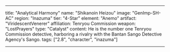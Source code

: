 ---

title: "Analytical Harmony"
name: "Shikanoin Heizou"
image: "GenImp-SH-AC"
region: "Inazuma"
tier: "4-Star"
element: "Anemo"
artifact: "ViridescentVenerer"
affiliation: Tenryou Commission 
weapon: "LostPrayers"
type: "Catalyst"
content: He is the number one Tenryou Commission detective, harboring a rivalry with the Bantan Sango Detective Agency's Sango.
tags: ["2.8", "character", "inazuma"]

---